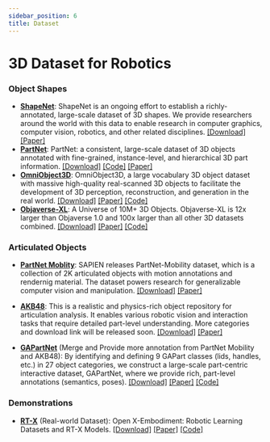 ```yaml
---
sidebar_position: 6
title: Dataset
---
```


# 3D Dataset for Robotics

### Object Shapes
- [**ShapeNet**](https://shapenet.org/): ShapeNet is an ongoing effort to establish a richly-annotated, large-scale dataset of 3D shapes. We provide researchers around the world with this data to enable research in computer graphics, computer vision, robotics, and other related disciplines. [[Download]](https://shapenet.org/login/) [[Paper]](https://arxiv.org/abs/1512.03012)
- [**PartNet**](https://partnet.cs.stanford.edu/): PartNet: a consistent, large-scale dataset of 3D objects annotated with fine-grained, instance-level, and hierarchical 3D part information. [[Download]](https://www.shapenet.org/login/) [[Code]](https://github.com/daerduoCarey/partnet_dataset) [[Paper]](https://arxiv.org/abs/1812.02713)
- [**OmniObject3D**](https://omniobject3d.github.io/): OmniObject3D, a large vocabulary 3D object dataset with massive high-quality real-scanned 3D objects to facilitate the development of 3D perception, reconstruction, and generation in the real world. [[Download]](https://opendatalab.com/OpenXDLab/OmniObject3D-New/tree/main) [[Paper]](https://arxiv.org/abs/2301.07525) [[Code]](https://github.com/omniobject3d/OmniObject3D/tree/main)
- [**Objaverse-XL**](https://objaverse.allenai.org/): A Universe of 10M+ 3D Objects. Objaverse-XL is 12x larger than Objaverse 1.0 and 100x larger than all other 3D datasets combined. [[Download]](https://docs.google.com/forms/d/e/1FAIpQLScNOWKTHk3a7CGiegNjROFNfOcpzr5gt6G0FMEMQ8qXRTbs0Q/viewform) [[Paper]](https://arxiv.org/abs/2307.05663) [[Code]](https://github.com/allenai/objaverse-xl)


### Articulated Objects
- [**PartNet Moblity**](https://sapien.ucsd.edu/browse): SAPIEN releases PartNet-Mobility dataset, which is a collection of 2K articulated objects with motion annotations and rendernig material. The dataset powers research for generalizable computer vision and manipulation. [[Download]](https://sapien.ucsd.edu/downloads) [[Paper]](https://arxiv.org/abs/2003.08515)

- [**AKB48**](https://liuliu66.github.io/articulationobjects/index.html): This is a realistic and physics-rich object repository for articulation analysis. It enables various robotic vision and interaction tasks that require detailed part-level understanding. More categories and download link will be released soon. [[Download]](https://liuliu66.github.io/articulationobjects/download.html) [[Paper]](https://arxiv.org/abs/2202.08432)

- [**GAPartNet**](https://pku-epic.github.io/GAPartNet/) (Merge and Provide more annotation from PartNet Mobility and AKB48): By identifying and defining 9 GAPart classes (lids, handles, etc.) in 27 object categories, we construct a large-scale part-centric interactive dataset, GAPartNet, where we provide rich, part-level annotations (semantics, poses). [[Download]](https://forms.gle/3qzv8z5vP2BT5ARN7) [[Paper]](https://arxiv.org/abs/2211.05272) [[Code]](https://github.com/PKU-EPIC/GAPartNet)

### Demonstrations
- [**RT-X**](https://robotics-transformer-x.github.io/) (Real-world Dataset): Open X-Embodiment: Robotic Learning Datasets and RT-X Models. [[Download]](https://docs.google.com/spreadsheets/d/1rPBD77tk60AEIGZrGSODwyyzs5FgCU9Uz3h-3_t2A9g/edit#gid=0) [[Paper]](https://arxiv.org/abs/2310.08864) [[Code]](https://github.com/google-deepmind/open_x_embodiment) 